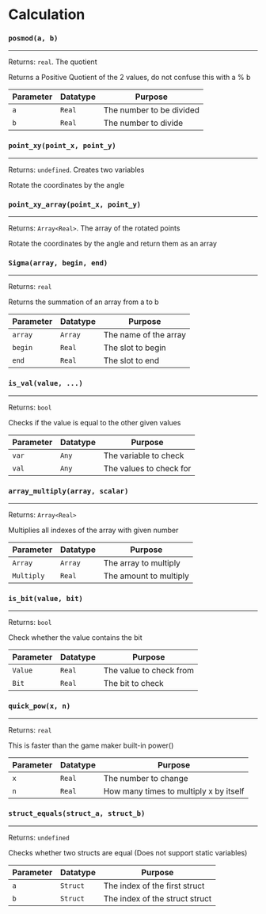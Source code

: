 # Calculation

### `posmod(a, b)`
---
 Returns: `real`. The quotient

Returns a Positive Quotient of the 2 values, do not confuse this with a % b

| Parameter | Datatype  | Purpose |
|-----------|-----------|---------|
|`a` |`Real` |The number to be divided |
|`b` |`Real` |The number to divide |

### `point_xy(point_x, point_y)`
---
 Returns: `undefined`. Creates two variables

Rotate the coordinates by the angle

### `point_xy_array(point_x, point_y)`
---
 Returns: `Array<Real>`. The array of the rotated points

Rotate the coordinates by the angle and return them as an array

### `Sigma(array, begin, end)`
---
 Returns: `real`

Returns the summation of an array from a to b

| Parameter | Datatype  | Purpose |
|-----------|-----------|---------|
|`array` |`Array` |The name of the array |
|`begin` |`Real` |The slot to begin |
|`end` |`Real` |The slot to end |

### `is_val(value, ...)`
---
 Returns: `bool`

Checks if the value is equal to the other given values

| Parameter | Datatype  | Purpose |
|-----------|-----------|---------|
|`var` |`Any` |The variable to check |
|`val` |`Any` |The values to check for |

### `array_multiply(array, scalar)`
---
 Returns: `Array<Real>`

Multiplies all indexes of the array with given number

| Parameter | Datatype  | Purpose |
|-----------|-----------|---------|
|`Array` |`Array` |The array to multiply |
|`Multiply` |`Real` |The amount to multiply |

### `is_bit(value, bit)`
---
 Returns: `bool`

Check whether the value contains the bit

| Parameter | Datatype  | Purpose |
|-----------|-----------|---------|
|`Value` |`Real` |The value to check from |
|`Bit` |`Real` |The bit to check |

### `quick_pow(x, n)`
---
 Returns: `real`

This is faster than the game maker built-in power()

| Parameter | Datatype  | Purpose |
|-----------|-----------|---------|
|`x` |`Real` |The number to change |
|`n` |`Real` |How many times to multiply x by itself |

### `struct_equals(struct_a, struct_b)`
---
 Returns: `undefined`

Checks whether two structs are equal (Does not support static variables)

| Parameter | Datatype  | Purpose |
|-----------|-----------|---------|
|`a` |`Struct` |The index of the first struct |
|`b` |`Struct` |The index of the struct struct |
































